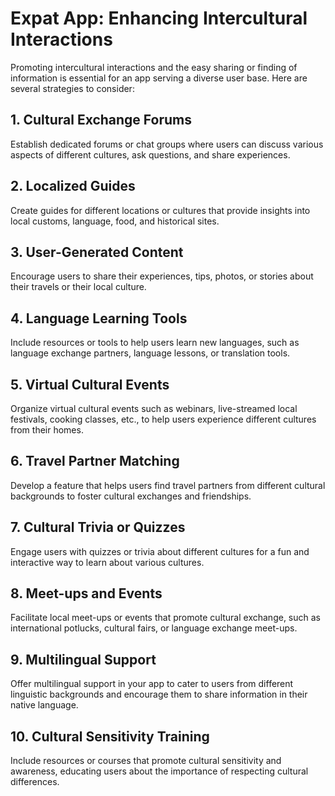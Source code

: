# Expat App: Enhancing Intercultural Interactions

Promoting intercultural interactions and the easy sharing or finding of information is essential for an app serving a diverse user base. Here are several strategies to consider:

## **1. Cultural Exchange Forums**

Establish dedicated forums or chat groups where users can discuss various aspects of different cultures, ask questions, and share experiences.

## **2. Localized Guides**

Create guides for different locations or cultures that provide insights into local customs, language, food, and historical sites.

## **3. User-Generated Content**

Encourage users to share their experiences, tips, photos, or stories about their travels or their local culture.

## **4. Language Learning Tools**

Include resources or tools to help users learn new languages, such as language exchange partners, language lessons, or translation tools.

## **5. Virtual Cultural Events**

Organize virtual cultural events such as webinars, live-streamed local festivals, cooking classes, etc., to help users experience different cultures from their homes.

## **6. Travel Partner Matching**

Develop a feature that helps users find travel partners from different cultural backgrounds to foster cultural exchanges and friendships.

## **7. Cultural Trivia or Quizzes**

Engage users with quizzes or trivia about different cultures for a fun and interactive way to learn about various cultures.

## **8. Meet-ups and Events**

Facilitate local meet-ups or events that promote cultural exchange, such as international potlucks, cultural fairs, or language exchange meet-ups.

## **9. Multilingual Support**

Offer multilingual support in your app to cater to users from different linguistic backgrounds and encourage them to share information in their native language.

## **10. Cultural Sensitivity Training**

Include resources or courses that promote cultural sensitivity and awareness, educating users about the importance of respecting cultural differences.
